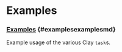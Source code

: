 # Examples

### [Examples](examples.md) {#examplesexamplesmd}

Example usage of the various Clay `task`s.
